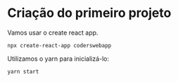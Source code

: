 # Criação do primeiro projeto

Vamos usar o create react app.

    npx create-react-app coderswebapp

Utilizamos o yarn para inicializá-lo:

    yarn start


